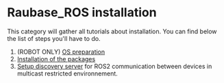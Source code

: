 # Raubase_ROS installation

This category will gather all tutorials about installation. You can find below the list of steps you'll have to do.

1. (ROBOT ONLY) [OS preparation](#)
2. [Installation of the packages](../package)
3. [Setup discovery server](../multicast) for ROS2 communication between devices in multicast restricted environnement.